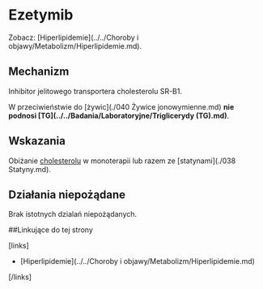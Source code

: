 # Ezetymib

Zobacz: [Hiperlipidemie](../../Choroby i objawy/Metabolizm/Hiperlipidemie.md).



## Mechanizm

Inhibitor jelitowego transportera cholesterolu SR-B1.

W przeciwieństwie do [żywic](./040 Żywice jonowymienne.md) **nie podnosi [TG](../../Badania/Laboratoryjne/Triglicerydy (TG).md)**.



## Wskazania

Obiżanie [cholesterolu](../../Badania/Laboratoryjne/Cholesterol.md) w monoterapii lub razem ze [statynami](./038 Statyny.md).



## Działania niepożądane

Brak istotnych dzialań niepożądanych.



##Linkujące do tej strony

[links]

- [Hiperlipidemie](../../Choroby i objawy/Metabolizm/Hiperlipidemie.md)


[/links]












